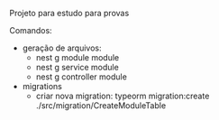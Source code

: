 Projeto para estudo para provas

Comandos: 

<ul>
    <li>
        <div>geração de arquivos:</div>
        <ul>
            <li>nest g module module</li>
            <li>nest g service module</li>
            <li>nest g controller module</li>
        </ul>
    </li>
    <li>
        <div>migrations</div>
        <ul>
            <li>criar nova migration: typeorm migration:create ./src/migration/CreateModuleTable</li>
        </ul>
    </li>
</ul>